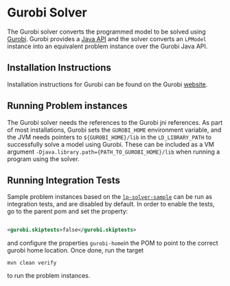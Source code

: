 # Gurobi Solver

The Gurobi solver converts the programmed model to be solved
using [Gurobi](https://www.gurobi.com/). Gurobi provides a
[Java API](https://www.gurobi.com/documentation/9.1/refman/java_api_overview.html#sec:Java)
and the solver converts an
`LPModel` instance into an equivalent problem instance over the Gurobi Java API.

## Installation Instructions

Installation instructions for Gurobi can be found on the
Gurobi [website](https://www.gurobi.com/documentation/9.1/quickstart_mac/software_installation_guid.html).

## Running Problem instances

The Gurobi solver needs the references to the Gurobi jni references. As part of
most installations, Gurobi sets the
`GUROBI_HOME` environment variable, and the JVM needs pointers to
`${GUROBI_HOME}/lib` in the `LD_LIBRARY_PATH` to successfully solve a model
using Gurobi. These can be included as a VM argument
`-Djava.library.path={PATH_TO_GUROBI_HOME}/lib` when running a program using the
solver.

## Running Integration Tests

Sample problem instances based on the [
`lp-solver-sample`](../lp-solver-sample/README.md) can be run as integration
tests, and are disabled by default. In order to enable the tests, go to the
parent pom and set the property:

```xml

<gurobi.skiptests>false</gurobi.skiptests>
```

and configure the properties `gurobi-home`in the POM to point to the correct
gurobi home location. Once done, run the target

```
mvn clean verify
```

to run the problem instances.